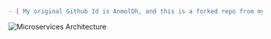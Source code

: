 ```diff 
- [ My original Github Id is AnmolDh, and this is a forked repo from my original id, used for project submission ]
```

![Microservices Architecture](https://i.ibb.co/BHGRtHny/Screenshot-2025-05-12-190722.png)
